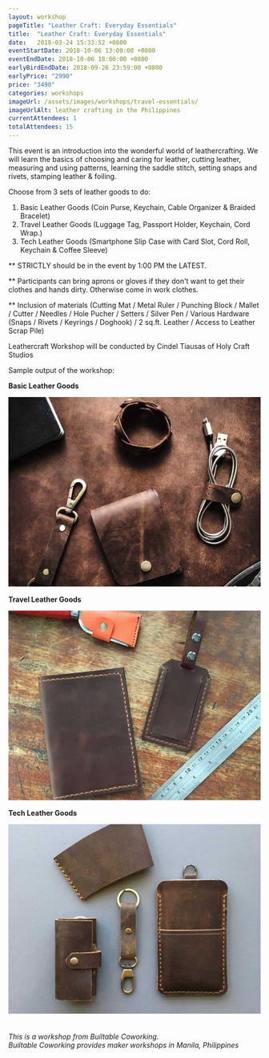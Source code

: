 ```yaml
---
layout: workshop
pageTitle: "Leather Craft: Everyday Essentials"
title:  "Leather Craft: Everyday Essentials"
date:   2018-03-24 15:33:52 +0800
eventStartDate: 2018-10-06 13:00:00 +0800
eventEndDate: 2018-10-06 18:00:00 +0800
earlyBirdEndDate: 2018-09-26 23:59:00 +0800
earlyPrice: "2990"
price: "3490"
categories: workshops
imageUrl: /assets/images/workshops/travel-essentials/
imageUrlAlt: leather crafting in the Philippines
currentAttendees: 1
totalAttendees: 15
---
```


This event is an introduction into the wonderful world of leathercrafting. We will learn the basics of choosing and caring for leather, cutting leather, measuring and using patterns, learning the saddle stitch, setting snaps and rivets, stamping leather & foiling.

Choose from 3 sets of leather goods to do:
1. Basic Leather Goods (Coin Purse, Keychain, Cable Organizer & Braided Bracelet)
2. Travel Leather Goods (Luggage Tag, Passport Holder, Keychain, Cord Wrap.)
3. Tech Leather Goods (Smartphone Slip Case with Card Slot, Cord Roll, Keychain & Coffee Sleeve)

** STRICTLY should be in the event by 1:00 PM the LATEST.

** Participants can bring aprons or gloves if they don't want to get their clothes and hands dirty. Otherwise come in work clothes.

** Inclusion of materials (Cutting Mat / Metal Ruler / Punching Block / Mallet / Cutter / Needles / Hole Pucher / Setters / Silver Pen / Various Hardware (Snaps / Rivets / Keyrings / Doghook) / 2 sq.ft. Leather / Access to Leather Scrap Pile)

Leathercraft Workshop will be conducted by
Cindel Tiausas of Holy Craft Studios


Sample output of the workshop:

**Basic Leather Goods**

![handmade leathercraft](/assets/images/workshops/travel-essentials/Basic-Leather-Essentials.jpg "handmade leathercraft")

**Travel Leather Goods**

![handmade leathercraft](/assets/images/workshops/travel-essentials/Travel-Essentials.jpg "handmade leathercraft")

**Tech Leather Goods**

![handmade leathercraft](/assets/images/workshops/travel-essentials/travel-essential-3.jpg "handmade leathercraft")
<br>
<br>
<br>
*This is a  workshop from Builtable Coworking.*
<br>
*Builtable Coworking provides maker workshops in Manila, Philippines* 
